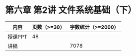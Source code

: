# 第六章 第2讲 文件系统基础（下）

| 内容    | 页数（>=30） | 字数统计（>=2000） |
| ------- | ------------ | ------------------ |
| 授课PPT | 48           |                    |
| 讲稿    |              | 7078               |

